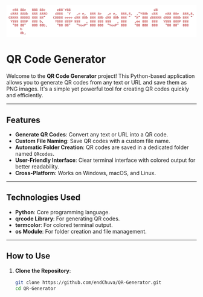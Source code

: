 ![QR Generator](img.png)
# QR Code Generator

Welcome to the **QR Code Generator** project! This Python-based application allows you to generate QR codes from any text or URL and save them as PNG images. It's a simple yet powerful tool for creating QR codes quickly and efficiently.

---

## Features

- **Generate QR Codes**: Convert any text or URL into a QR code.
- **Custom File Naming**: Save QR codes with a custom file name.
- **Automatic Folder Creation**: QR codes are saved in a dedicated folder named `QRcodes`.
- **User-Friendly Interface**: Clear terminal interface with colored output for better readability.
- **Cross-Platform**: Works on Windows, macOS, and Linux.

---

## Technologies Used

- **Python**: Core programming language.
- **qrcode Library**: For generating QR codes.
- **termcolor**: For colored terminal output.
- **os Module**: For folder creation and file management.

---

## How to Use

1. **Clone the Repository**:
   ```bash
   git clone https://github.com/endChuva/QR-Generator.git
   cd QR-Generator
